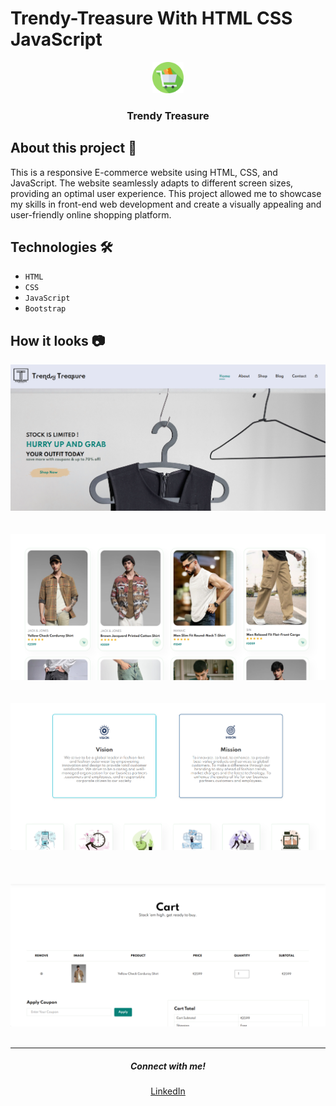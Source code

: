 # Trendy-Treasure With HTML CSS JavaScript

<div align = "center">
    <img src="./images/icon1.png" alt="Logo" width="50px">
</div>
<h3 align="center"><b>Trendy Treasure</b></h3>

## About this project 🚀

This is a responsive E-commerce website using HTML, CSS, and JavaScript. The website seamlessly adapts to different screen sizes, providing an optimal user experience. This project allowed me to showcase my skills in front-end web development and create a visually appealing and user-friendly online shopping platform.

## Technologies 🛠️

* `HTML`
* `CSS`
* `JavaScript`
* `Bootstrap`

## How it looks 📷

<div align="center">
    <img src="./website Preview/01.png">
</div>

<br>
<br>

<div align="center">
    <img src="./website Preview/02.png">
</div>
<br>
<br>

<div align="center">
    <img src="./website Preview/03.png">
</div>
<br>

<br>
<br>

<div align="center">
  <img src="./website Preview/04.png">
</div>

<br>
<hr>
<h5 align="center">Connect with me!</h5>

  <p align="center">
    <a href="https://www.linkedin.com/in/saivenkat-anapati" target="_blank">LinkedIn</a>
  </p>
